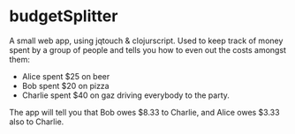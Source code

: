 budgetSplitter
==============


A small web app, using jqtouch & clojurscript.
Used to keep track of money spent by a group of people and tells you how to even out the costs amongst them:

- Alice spent $25 on beer
- Bob spent $20 on pizza
- Charlie spent $40 on gaz driving everybody to the party.

The app will tell you that Bob owes $8.33 to Charlie, and Alice owes $3.33 also to Charlie.
